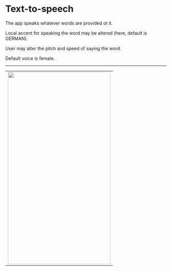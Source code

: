 # Text-to-speech

The app speaks whatever words are provided ot it. 

Local accent for speaking the word may be altered (here, default is GERMAN).

User may alter the pitch and speed of saying the word. 

Default voice is female.

-----------------------------------------------------------------------------------------------------------------------------------------------------

<table>
<tr>
  <td><img width="320" height ="600" src= "https://user-images.githubusercontent.com/54909114/104228669-2c86c700-5471-11eb-976d-4cea9239a81c.png" >
  </td>
</tr>
</table>
  
